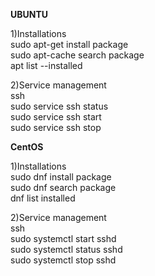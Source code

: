 **UBUNTU**

1)Installations</br>
sudo apt-get install package</br>
sudo apt-cache search package</br>
apt list --installed</br>

2)Service management</br>
ssh</br>
sudo service ssh status</br>
sudo service ssh start</br>
sudo service ssh stop</br>

**CentOS**</br>

1)Installations</br>
sudo dnf install package</br>
sudo dnf search package</br>
dnf list installed</br>


2)Service management</br>
ssh</br>
sudo systemctl start sshd</br>
sudo systemctl status sshd</br>
sudo systemctl stop sshd</br>



